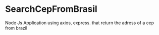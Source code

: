 # SearchCepFromBrasil

Node Js Application using axios, express. that return the adress of a cep from brazil





